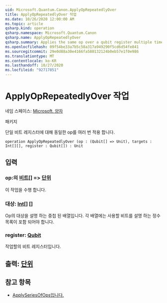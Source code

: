 ```yaml
---
uid: Microsoft.Quantum.Canon.ApplyOpRepeatedlyOver
title: ApplyOpRepeatedlyOver 작업
ms.date: 10/26/2020 12:00:00 AM
ms.topic: article
qsharp.kind: operation
qsharp.namespace: Microsoft.Quantum.Canon
qsharp.name: ApplyOpRepeatedlyOver
qsharp.summary: Applies the same op over a qubit register multiple times.
ms.openlocfilehash: 09f54be33a7b5c58a317a949290f5cd6d54fe841
ms.sourcegitcommit: 29e0d88a30e4166fa580132124b0eb57e1f0e986
ms.translationtype: MT
ms.contentlocale: ko-KR
ms.lasthandoff: 10/27/2020
ms.locfileid: "92717851"
---
```

# <a name="applyoprepeatedlyover-operation"></a>ApplyOpRepeatedlyOver 작업

네임 스페이스: [Microsoft. 양자](xref:Microsoft.Quantum.Canon)

패키지 [](https://nuget.org/packages/)


단일 비트 레지스터에 대해 동일한 op를 여러 번 적용 합니다.

```qsharp
operation ApplyOpRepeatedlyOver (op : (Qubit[] => Unit), targets : Int[][], register : Qubit[]) : Unit
```


## <a name="input"></a>입력

### <a name="op--qubit--unit"></a>op:의 [비트](xref:microsoft.quantum.lang-ref.qubit)[] => [단위](xref:microsoft.quantum.lang-ref.unit) 

이 작업을 수행 합니다.


### <a name="targets--int"></a>대상: [Int](xref:microsoft.quantum.lang-ref.int)[] []

Op의 대상을 설명 하는 중첩 된 배열입니다. 각 배열에는 사용할 비트를 설명 하는 정수 목록이 포함 되어야 합니다.


### <a name="register--qubit"></a>register: [Qubit](xref:microsoft.quantum.lang-ref.qubit)

작업할의 비트 레지스터입니다.



## <a name="output--unit"></a>출력: [단위](xref:microsoft.quantum.lang-ref.unit)



## <a name="see-also"></a>참고 항목

- [ApplySeriesOfOps입니다.](xref:Microsoft.Quantum.Canon.ApplySeriesOfOps)